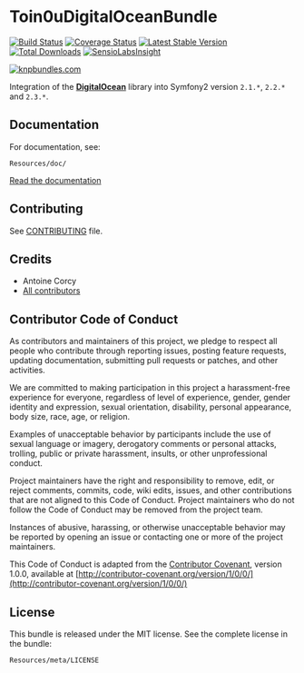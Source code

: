 Toin0uDigitalOceanBundle
========================

[![Build
Status](https://secure.travis-ci.org/toin0u/Toin0uDigitalOceanBundle.png)](http://travis-ci.org/toin0u/Toin0uDigitalOceanBundle)
[![Coverage Status](https://coveralls.io/repos/toin0u/Toin0uDigitalOceanBundle/badge.png)](https://coveralls.io/r/toin0u/Toin0uDigitalOceanBundle)
[![Latest Stable Version](https://poser.pugx.org/toin0u/digitalocean-bundle/v/stable.png)](https://packagist.org/packages/toin0u/digitalocean-bundle)
[![Total Downloads](https://poser.pugx.org/toin0u/digitalocean-bundle/downloads.png)](https://packagist.org/packages/toin0u/digitalocean-bundle)
[![SensioLabsInsight](https://insight.sensiolabs.com/projects/d8874379-3ae6-44c9-806f-b3a9783730e9/mini.png)](https://insight.sensiolabs.com/projects/d8874379-3ae6-44c9-806f-b3a9783730e9)

[![knpbundles.com](http://knpbundles.com/toin0u/Toin0uDigitalOceanBundle/badge-short)](http://knpbundles.com/toin0u/Toin0uDigitalOceanBundle)

Integration of the [**DigitalOcean**](https://github.com/toin0u/DigitalOcean) library into Symfony2 version `2.1.*`,
`2.2.*` and `2.3.*`.


Documentation
-------------

For documentation, see:

    Resources/doc/

[Read the documentation](https://github.com/toin0u/Toin0uDigitalOceanBundle/blob/master/Resources/doc/index.md)


Contributing
------------

See [CONTRIBUTING](https://github.com/toin0u/Toin0uDigitalOceanBundle/blob/master/CONTRIBUTING.md) file.


Credits
-------

* Antoine Corcy
* [All contributors](https://github.com/toin0u/Toin0uDigitalOceanBundle/contributors)


Contributor Code of Conduct
---------------------------

As contributors and maintainers of this project, we pledge to respect all people
who contribute through reporting issues, posting feature requests, updating
documentation, submitting pull requests or patches, and other activities.

We are committed to making participation in this project a harassment-free
experience for everyone, regardless of level of experience, gender, gender
identity and expression, sexual orientation, disability, personal appearance,
body size, race, age, or religion.

Examples of unacceptable behavior by participants include the use of sexual
language or imagery, derogatory comments or personal attacks, trolling, public
or private harassment, insults, or other unprofessional conduct.

Project maintainers have the right and responsibility to remove, edit, or reject
comments, commits, code, wiki edits, issues, and other contributions that are
not aligned to this Code of Conduct. Project maintainers who do not follow the
Code of Conduct may be removed from the project team.

Instances of abusive, harassing, or otherwise unacceptable behavior may be
reported by opening an issue or contacting one or more of the project
maintainers.

This Code of Conduct is adapted from the [Contributor
Covenant](http:contributor-covenant.org), version 1.0.0, available at
[http://contributor-covenant.org/version/1/0/0/](http://contributor-covenant.org/version/1/0/0/)


License
-------

This bundle is released under the MIT license. See the complete license in the
bundle:

    Resources/meta/LICENSE
